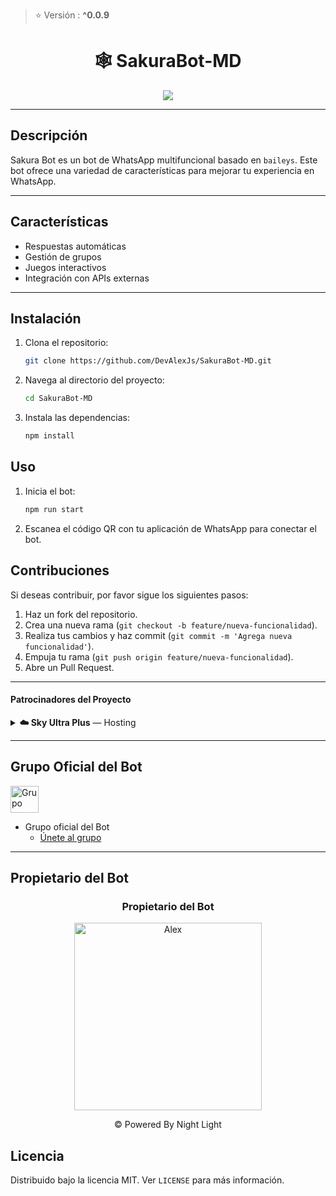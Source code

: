 > ⭐ Versión : **^0.0.9**

<h1 align="center">🕸 SakuraBot-MD</h1>
<p align="center">
    <img src="https://stellarwa.xyz/files/1757378468505.jpeg">
</p>

---

## Descripción 

Sakura Bot es un bot de WhatsApp multifuncional basado en `baileys`. Este bot ofrece una variedad de características para mejorar tu experiencia en WhatsApp.

---

## Características

- Respuestas automáticas
- Gestión de grupos
- Juegos interactivos
- Integración con APIs externas

---

## Instalación

1. Clona el repositorio:
    ```sh
    git clone https://github.com/DevAlexJs/SakuraBot-MD.git
    ```
2. Navega al directorio del proyecto:
    ```sh
    cd SakuraBot-MD
    ```
3. Instala las dependencias:
    ```sh
    npm install
    ```

## Uso

1. Inicia el bot:
    ```sh
    npm run start
    ```
2. Escanea el código QR con tu aplicación de WhatsApp para conectar el bot.

## Contribuciones

Si deseas contribuir, por favor sigue los siguientes pasos:

1. Haz un fork del repositorio.
2. Crea una nueva rama (`git checkout -b feature/nueva-funcionalidad`).
3. Realiza tus cambios y haz commit (`git commit -m 'Agrega nueva funcionalidad'`).
4. Empuja tu rama (`git push origin feature/nueva-funcionalidad`).
5. Abre un Pull Request.

---

#### Patrocinadores del Proyecto

<details>
<summary><strong>☁️ Sky Ultra Plus</strong> — Hosting</summary>

<div align="center">
  <a href="https://skyultraplus.com">
    <img src="https://qu.ax/wbJoB.png" alt="Sky Ultra Plus Logo" height="125px">
  </a>
</div>

### Enlaces Rápidos
| Servicio | Enlace |
|------------|-----------|
| Página Oficial | [Visitar](https://skyultraplus.com) |
| Dashboard | [Abrir](https://dash.skyultraplus.com) |
| Panel de Control | [Abrir](https://panel.skyultraplus.com) |
| Estado de Servicios | [Ver](https://skyultraplus.com/estado)

### Comunidad y Contacto
| Canal / Chat | Enlace |
|------------------|-----------|
| WhatsApp Canal | [Unirse](https://whatsapp.com/channel/0029VakUvreFHWpyWUr4Jr0g) |
| WhatsApp Grupo | [Unirse](https://chat.whatsapp.com/E6iWpvGuJ8zJNPbN3zOr0D) |
| Discord | [SkyUltraPlus](https://discord.gg/6saUm5cw)

### Contactos
| Chat | Enlace |
|------------------|-----------|
| GataDios | [WhatsApp](https://wa.me/message/B3KTM5XN2JMRD1) |
| Russell | [WhatsApp](https://api.whatsapp.com/send/?phone=15167096032&text&type=phone_number&app_absent=0) 

</details>

---

## Grupo Oficial del Bot

<img src="https://static.wikia.nocookie.net/nyancat/images/d/d3/Nyan-cat.gif/revision/latest/scale-to-width-down/400?cb=20131231222500&path-prefix=es" alt="Grupo" width="45" height="43">

- Grupo oficial del Bot
  * [Únete al grupo](https://stellarwa.xyz/sakura)

---

## Propietario del Bot

<div align="center">
  <h3 align="center">Propietario del Bot</h3>
  <a href="https://github.com/DevAlexJs">
    <img src="https://github.com/DevAlexJs.png" width="300" height="300" alt="Alex"/>
  </a>
  <p>© Powered By Night Light</p>
</div>

## Licencia

Distribuido bajo la licencia MIT. Ver `LICENSE` para más información.